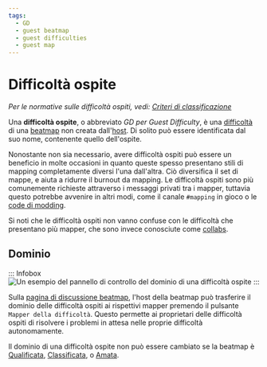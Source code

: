 ```yaml
---
tags:
  - GD
  - guest beatmap
  - guest difficulties
  - guest map
---
```


# Difficoltà ospite

*Per le normative sulle difficoltà ospiti, vedi: [Criteri di classificazione](/wiki/Ranking_criteria)*

Una **difficoltà ospite**, o abbreviato *GD per Guest Difficulty*, è una [difficoltà](/wiki/Beatmap/Difficulty) di una [beatmap](/wiki/Beatmap) non creata dall'[host](/wiki/Beatmap/Beatmap_host). Di solito può essere identificata dal suo nome, contenente quello dell'ospite.

Nonostante non sia necessario, avere difficoltà ospiti può essere un beneficio in molte occasioni in quanto queste spesso presentano stili di mapping completamente diversi l'una dall'altra. Ciò diversifica il set di mappe, e aiuta a ridurre il burnout da mapping. Le difficoltà ospiti sono più comunemente richieste attraverso i messaggi privati tra i mapper, tuttavia questo potrebbe avvenire in altri modi, come il canale `#mapping` in gioco o le [code di modding](/wiki/Community/Forum/Modding_Queues).

Si noti che le difficoltà ospiti non vanno confuse con le difficoltà che presentano più mapper, che sono invece conosciute come [collabs](/wiki/Beatmap/Beatmap_collaborations).

## Dominio

::: Infobox
![](img/gd_ownership.png "Un esempio del pannello di controllo del dominio di una difficoltà ospite")
:::

Sulla [pagina di discussione beatmap](/wiki/Beatmap_discussion), l'host della beatmap può trasferire il dominio delle difficoltà ospiti ai rispettivi mapper premendo il pulsante `Mapper della difficoltà`. Questo permette ai proprietari delle difficoltà ospiti di risolvere i problemi in attesa nelle proprie difficoltà autonomamente.

Il dominio di una difficoltà ospite non può essere cambiato se la beatmap è [Qualificata](/wiki/Beatmap/Category#qualified), [Classificata](/wiki/Beatmap/Category#ranked), o [Amata](/wiki/Beatmap/Category#loved).

